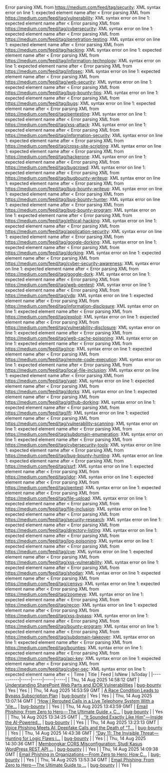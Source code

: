Error parsing XML from https://medium.com/feed/tag/security: XML syntax error on line 1: expected element name after <
Error parsing XML from https://medium.com/feed/tag/vulnerability: XML syntax error on line 1: expected element name after <
Error parsing XML from https://medium.com/feed/tag/cybersecurity: XML syntax error on line 1: expected element name after <
Error parsing XML from https://medium.com/feed/tag/penetration-testing: XML syntax error on line 1: expected element name after <
Error parsing XML from https://medium.com/feed/tag/hacking: XML syntax error on line 1: expected element name after <
Error parsing XML from https://medium.com/feed/tag/information-technology: XML syntax error on line 1: expected element name after <
Error parsing XML from https://medium.com/feed/tag/infosec: XML syntax error on line 1: expected element name after <
Error parsing XML from https://medium.com/feed/tag/web-security: XML syntax error on line 1: expected element name after <
Error parsing XML from https://medium.com/feed/tag/bug-bounty-tips: XML syntax error on line 1: expected element name after <
Error parsing XML from https://medium.com/feed/tag/bugs: XML syntax error on line 1: expected element name after <
Error parsing XML from https://medium.com/feed/tag/pentesting: XML syntax error on line 1: expected element name after <
Error parsing XML from https://medium.com/feed/tag/xss-attack: XML syntax error on line 1: expected element name after <
Error parsing XML from https://medium.com/feed/tag/information-security: XML syntax error on line 1: expected element name after <
Error parsing XML from https://medium.com/feed/tag/cross-site-scripting: XML syntax error on line 1: expected element name after <
Error parsing XML from https://medium.com/feed/tag/hackerone: XML syntax error on line 1: expected element name after <
Error parsing XML from https://medium.com/feed/tag/bugcrowd: XML syntax error on line 1: expected element name after <
Error parsing XML from https://medium.com/feed/tag/bugbounty-writeup: XML syntax error on line 1: expected element name after <
Error parsing XML from https://medium.com/feed/tag/bug-bounty-writeup: XML syntax error on line 1: expected element name after <
Error parsing XML from https://medium.com/feed/tag/bug-bounty-hunter: XML syntax error on line 1: expected element name after <
Error parsing XML from https://medium.com/feed/tag/bug-bounty-program: XML syntax error on line 1: expected element name after <
Error parsing XML from https://medium.com/feed/tag/ethical-hacking: XML syntax error on line 1: expected element name after <
Error parsing XML from https://medium.com/feed/tag/application-security: XML syntax error on line 1: expected element name after <
Error parsing XML from https://medium.com/feed/tag/google-dorking: XML syntax error on line 1: expected element name after <
Error parsing XML from https://medium.com/feed/tag/dorking: XML syntax error on line 1: expected element name after <
Error parsing XML from https://medium.com/feed/tag/cyber-security-awareness: XML syntax error on line 1: expected element name after <
Error parsing XML from https://medium.com/feed/tag/google-dork: XML syntax error on line 1: expected element name after <
Error parsing XML from https://medium.com/feed/tag/web-pentest: XML syntax error on line 1: expected element name after <
Error parsing XML from https://medium.com/feed/tag/vdp: XML syntax error on line 1: expected element name after <
Error parsing XML from https://medium.com/feed/tag/information-disclosure: XML syntax error on line 1: expected element name after <
Error parsing XML from https://medium.com/feed/tag/exploit: XML syntax error on line 1: expected element name after <
Error parsing XML from https://medium.com/feed/tag/vulnerability-disclosure: XML syntax error on line 1: expected element name after <
Error parsing XML from https://medium.com/feed/tag/web-cache-poisoning: XML syntax error on line 1: expected element name after <
Error parsing XML from https://medium.com/feed/tag/rce: XML syntax error on line 1: expected element name after <
Error parsing XML from https://medium.com/feed/tag/remote-code-execution: XML syntax error on line 1: expected element name after <
Error parsing XML from https://medium.com/feed/tag/local-file-inclusion: XML syntax error on line 1: expected element name after <
Error parsing XML from https://medium.com/feed/tag/vapt: XML syntax error on line 1: expected element name after <
Error parsing XML from https://medium.com/feed/tag/dorks: XML syntax error on line 1: expected element name after <
Error parsing XML from https://medium.com/feed/tag/github-dorking: XML syntax error on line 1: expected element name after <
Error parsing XML from https://medium.com/feed/tag/lfi: XML syntax error on line 1: expected element name after <
Error parsing XML from https://medium.com/feed/tag/vulnerability-scanning: XML syntax error on line 1: expected element name after <
Error parsing XML from https://medium.com/feed/tag/subdomain-enumeration: XML syntax error on line 1: expected element name after <
Error parsing XML from https://medium.com/feed/tag/cybersecurity-tools: XML syntax error on line 1: expected element name after <
Error parsing XML from https://medium.com/feed/tag/bug-bounty-hunting: XML syntax error on line 1: expected element name after <
Error parsing XML from https://medium.com/feed/tag/ssrf: XML syntax error on line 1: expected element name after <
Error parsing XML from https://medium.com/feed/tag/idor: XML syntax error on line 1: expected element name after <
Error parsing XML from https://medium.com/feed/tag/pentest: XML syntax error on line 1: expected element name after <
Error parsing XML from https://medium.com/feed/tag/file-upload: XML syntax error on line 1: expected element name after <
Error parsing XML from https://medium.com/feed/tag/file-inclusion: XML syntax error on line 1: expected element name after <
Error parsing XML from https://medium.com/feed/tag/security-research: XML syntax error on line 1: expected element name after <
Error parsing XML from https://medium.com/feed/tag/directory-listing: XML syntax error on line 1: expected element name after <
Error parsing XML from https://medium.com/feed/tag/log-poisoning: XML syntax error on line 1: expected element name after <
Error parsing XML from https://medium.com/feed/tag/cve: XML syntax error on line 1: expected element name after <
Error parsing XML from https://medium.com/feed/tag/xss-vulnerability: XML syntax error on line 1: expected element name after <
Error parsing XML from https://medium.com/feed/tag/shodan: XML syntax error on line 1: expected element name after <
Error parsing XML from https://medium.com/feed/tag/censys: XML syntax error on line 1: expected element name after <
Error parsing XML from https://medium.com/feed/tag/zoomeye: XML syntax error on line 1: expected element name after <
Error parsing XML from https://medium.com/feed/tag/recon: XML syntax error on line 1: expected element name after <
Error parsing XML from https://medium.com/feed/tag/xss-bypass: XML syntax error on line 1: expected element name after <
Error parsing XML from https://medium.com/feed/tag/bounty-program: XML syntax error on line 1: expected element name after <
Error parsing XML from https://medium.com/feed/tag/subdomain-takeover: XML syntax error on line 1: expected element name after <
Error parsing XML from https://medium.com/feed/tag/bounties: XML syntax error on line 1: expected element name after <
Error parsing XML from https://medium.com/feed/tag/api-key: XML syntax error on line 1: expected element name after <
Error parsing XML from https://medium.com/feed/tag/cyber-sec: XML syntax error on line 1: expected element name after <
| Time | Title | Feed | IsNew | IsToday |
|-----------|-----|-----|-----|-----|
| Thu, 14 Aug 2025 14:58:12 GMT | [Understanding SharePoint Web Parts and IDOR Vulnerabilities](https://freedium.cfd/https://medium.com/p/e9ca172d7f2b) | [bug-bounty](https://medium.com/feed/tag/bug-bounty) | Yes | Yes |
| Thu, 14 Aug 2025 14:53:59 GMT | [A Race Condition Leads to Bypass Subscription Plan](https://freedium.cfd/https://medium.com/p/929abae2f355) | [bug-bounty](https://medium.com/feed/tag/bug-bounty) | Yes | Yes |
| Thu, 14 Aug 2025 13:07:14 GMT | [ “How I Rerouted Calls in a Live Telephony System With a ‘Vie...](https://freedium.cfd/https://medium.com/p/676b71d5faa9) | [bug-bounty](https://medium.com/feed/tag/bug-bounty) |  | Yes |
| Thu, 14 Aug 2025 13:43:59 GMT | [ Email Phishing: From Zero to Hero — The Ultimate Guide + C...](https://freedium.cfd/https://medium.com/p/b330a504d34f) | [bug-bounty](https://medium.com/feed/tag/bug-bounty) |  | Yes |
| Thu, 14 Aug 2025 13:34:25 GMT | [. “It Sounded Exactly Like Him” — Inside the AI-Powered...](https://freedium.cfd/https://medium.com/p/95a699615c23) | [bug-bounty](https://medium.com/feed/tag/bug-bounty) |  | Yes |
| Thu, 14 Aug 2025 13:23:13 GMT | [️ Voice Phishing Meets AI: Deepfake Calls and the Death of “T...](https://freedium.cfd/https://medium.com/p/99476d309b41) | [bug-bounty](https://medium.com/feed/tag/bug-bounty) |  | Yes |
| Thu, 14 Aug 2025 14:43:38 GMT | [“Day 11: The Invisible Threat — Hunting for Logic Flaws i...](https://freedium.cfd/https://medium.com/p/08c5d279465c) | [bug-bounty](https://medium.com/feed/tag/bug-bounty) |  | Yes |
| Thu, 14 Aug 2025 14:30:36 GMT | [Membongkar CORS Misconfiguration: Studi Kasus WordPress REST API ...](https://freedium.cfd/https://medium.com/p/77238c99d123) | [bug-bounty](https://medium.com/feed/tag/bug-bounty) |  | Yes |
| Thu, 14 Aug 2025 14:09:38 GMT | [ Email Phishing in Organizations — From Zero to Hero: How C...](https://freedium.cfd/https://medium.com/p/dedeb1d491c6) | [bug-bounty](https://medium.com/feed/tag/bug-bounty) |  | Yes |
| Thu, 14 Aug 2025 13:53:34 GMT | [ Email Phishing: From Zero to Hero — The Ultimate Guide to ...](https://freedium.cfd/https://medium.com/p/284d751de7f8) | [bug-bounty](https://medium.com/feed/tag/bug-bounty) |  | Yes |
